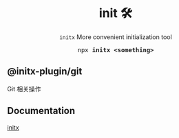 <h1 align="center">init 🛠</h1>

<p align="center"><code>initx</code> More convenient initialization tool</p>

<pre align="center">npx <b>initx &lt;something&gt;</b></pre>

## @initx-plugin/git

Git 相关操作

## Documentation

[initx](https://github.com/imba97/initx)
